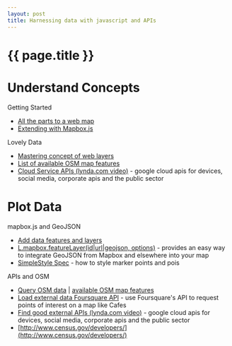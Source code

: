 ```yaml
---
layout: post
title: Harnessing data with javascript and APIs
---
```


{{ page.title }}
================

<p class="meta">

<h1>Understand Concepts</h1>

<p class="subtitle">Getting Started</p>

 - [All the parts to a web map](https://www.mapbox.com/foundations/an-open-platform)
 - [Extending with Mapbox.js](https://www.mapbox.com/foundations/extending-interactivity/)

<p class="subtitle">Lovely Data</p>

 - [Mastering concept of web layers](https://www.mapbox.com/foundations/master-web-map-layers/)
 - [List of available OSM map features](http://wiki.openstreetmap.org/wiki/Map_Features)
 - [Cloud Service APIs (lynda.com video)](http://www.lynda.com/sdk/API-tutorials/Up-Running-Cloud-Service-APIs/151707-2.html) - google cloud apis for devices, social media, corporate apis and the public sector


<h1>Plot Data</h1>

<p class="subtitle">mapbox.js and GeoJSON</p>

 - [Add data features and layers](https://www.mapbox.com/foundations/adding-features-and-data/)
 - [L.mapbox.featureLayer(id|url|geojson, options)](https://www.mapbox.com/mapbox.js/api/v2.1.4/l-mapbox-featurelayer/#section-featurelayer-loadid) - provides an easy way to integrate GeoJSON from Mapbox and elsewhere into your map
 - [SimpleStyle Spec](https://github.com/mapbox/simplestyle-spec/tree/master/1.1.0) - how to style marker points and pois

<p class="subtitle">APIs and OSM</p>

 - [Query OSM data](https://www.mapbox.com/foundations/overpass-turbo/) | [available OSM map features](http://wiki.openstreetmap.org/wiki/Map_Features)
 - [Load external data Foursquare API](https://www.mapbox.com/mapbox.js/example/v1.0.0/places-from-foursquare/) - use Foursquare's API to request points of interest on a map like Cafes
 - [Find good external APIs (lynda.com video)](http://www.lynda.com/sdk/API-tutorials/Up-Running-Cloud-Service-APIs/151707-2.html) - google cloud apis for devices, social media, corporate apis and the public sector
 - [http://www.census.gov/developers/](http://www.census.gov/developers/)
<!--
  - [Get Data Sets](http://www.census.gov/data/developers/data-sets.html)
  - [Find the variables - ID `DP04_0040PM` and `BEDROOMS!!2 bedrooms`](http://api.census.gov/data/2012/acs5/profile/variables.xml)
  - [API call](http://api.census.gov/data/2012/acs5/profile?get=DP02_0001PE&for=state:*&key=)
 - [Find good external APIs (lynda.com video)](http://www.lynda.com/sdk/API-tutorials/Up-Running-Cloud-Service-APIs/151707-2.html) - google cloud apis for devices, social media, corporate apis and the public sector
  - [weather data](http://graphical.weather.gov/xml/rest.php)
  - [Understanding Geographic Relationships: Counties, Places, Tracts and More](http://blogs.census.gov/2014/07/31/understanding-geographic-relationships-counties-places-tracts-and-more/)
-->
